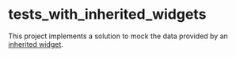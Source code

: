 # tests_with_inherited_widgets

This project implements a solution to mock the data provided by an [inherited widget](https://api.flutter.dev/flutter/widgets/InheritedWidget-class.html).
